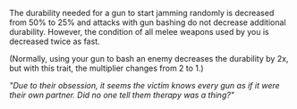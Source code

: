 The durability needed for a gun to start jamming randomly is decreased from 50% to 25% and attacks with gun bashing do not decrease additional durability.  However, the condition of all melee weapons used by you is decreased twice as fast.

(Normally, using your gun to bash an enemy decreases the durability by 2x, but with this trait, the multiplier changes from 2 to 1.)

*"Due to their obsession, it seems the victim knows every gun as if it were their own partner. Did no one tell them therapy was a thing?"*
